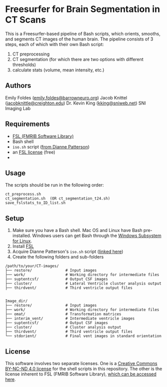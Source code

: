 # Freesurfer for Brain Segmentation in CT Scans

This is a Freesurfer-based pipeline of Bash scripts, which orients, smooths, and segments CT images of the human brain. The pipeline consists of 3 steps, each of which with their own Bash script:
1. CT preprocessing
2. CT segmentation (for which there are two options with different thresholds)
3. calculate stats (volume, mean intensity, etc.)

## Authors

Emily Foldes (emily.foldes@barrowneuro.org)
Jacob Knittel (jacobknittle@creighton.edu)
Dr. Kevin King (kking@sniweb.net)
SNI Imaging Lab

## Requirements

- [FSL (FMRIB Software Library)](https://fsl.fmrib.ox.ac.uk/fsl/docs/#/install/index)
- Bash shell
- `iso.sh` script ([from Dianne Patterson](https://bitbucket.org/dpat/tools/raw/master/LIBRARY/iso.sh))
- an [FSL license](https://fsl.fmrib.ox.ac.uk/fsl/docs/#/license) (free)
- 

## Usage

The scripts should be run in the following order:
```
ct_preprocess.sh
ct_segmentation.sh  (OR ct_segmentation_t24.sh)
save_fslstats_to_ID_list.sh
```

## Setup

1. Make sure you have a Bash shell. Mac OS and Linux have Bash pre-installed. Windows users can get Bash through the [Windows Subsystem for Linux](https://learn.microsoft.com/en-us/windows/wsl/install).
2. Install [FSL](https://fsl.fmrib.ox.ac.uk/fsl/docs/#/install/index)
3. Acquire Dianne Patterson's `iso.sh` script ([linked here](https://bitbucket.org/dpat/tools/raw/master/LIBRARY/iso.sh))
4. Create the following folders and sub-folders
```
/path/to/your/CT-images/
├── restore/               # Input images
├── work/                  # Working directory for intermediate files
├── suptentcsf/            # Output CSF images
├── cluster/               # Lateral Ventricle cluster analysis output
├── thirdvent/             # Third ventricle output files


Image_dir/
├── restore/               # Input images
├── work/                  # Working directory for intermediate files
├── omat/                  # Transformation matrices
├── interim_vent/          # Intermediate ventricle images
├── suptentcsf/            # Output CSF images
├── cluster/               # Cluster analysis output
├── thirdvent/             # Third ventricle output files
└── stdorient/             # Final vent images in standard orientation

```

## License

This software involves two separate licenses. One is a [Creative Commons BY-NC-ND 4.0 license](https://creativecommons.org/licenses/by-nc-nd/4.0/deed.en) for the shell scripts in this repository. The other is the license inherent to FSL (FMRIB Software Library), [which can be accessed here](https://fsl.fmrib.ox.ac.uk/fsl/docs/#/license).

